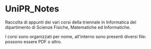# UniPR_Notes
Raccolta di appunti dei vari corsi della triennale in Informatica del dipartimento di Scienze Fisiche, Matematiche ed Informatiche.

I corsi sono organizzati per nome, all'interno sono presenti diversi file: possono essere PDF o altro. 
